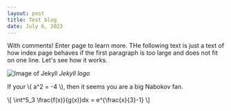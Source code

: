 ```yaml
---
layout: post
title: Test blog
date: July 6, 2023
---
```



With comments! Enter page to learn more. THe following text is just a text of how index page behaves if the first paragraph is too large and does not fit on one line. Let's see how it works.

![Image of Jekyll](https://jekyllrb.com/img/logo-2x.png)
*Jekyll logo*

If your \\( a^2 = -4 \\), then it seems you are a big Nabokov fan.

\\[ \int^5_3 \frac{f(x)}{g(x)}dx = e^{\frac{x}{3}-1} \\]